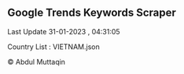 

## Google Trends Keywords Scraper 
 
Last Update 31-01-2023 , 04:31:05

Country List :
VIETNAM.json



© Abdul Muttaqin 
